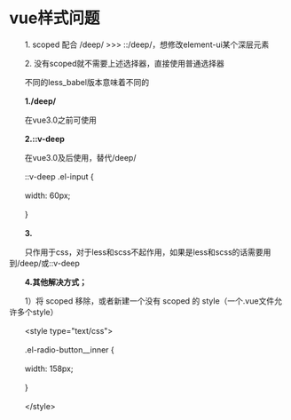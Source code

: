 # vue样式问题

　　1\. scoped 配合 /deep/ \>\>\> ::/deep/，想修改element-ui某个深层元素

　　2\. 没有scoped就不需要上述选择器，直接使用普通选择器

　　不同的less_babel版本意味着不同的

　　**1./deep/**

　　在vue3.0之前可使用

　　**2.::v-deep**

　　在vue3.0及后使用，替代/deep/

　　::v-deep .el-input {

　　width: 60px;

　　}

　　**3.**

　　只作用于css，对于less和scss不起作用，如果是less和scss的话需要用到/deep/或::v-deep

　　**4.其他解决方式；**

　　1）将 scoped 移除，或者新建一个没有 scoped 的 style（一个.vue文件允许多个style）

　　\<style type="text/css"\>

　　.el-radio-button\_\_inner {

　　width: 158px;

　　}

　　\</style\>
